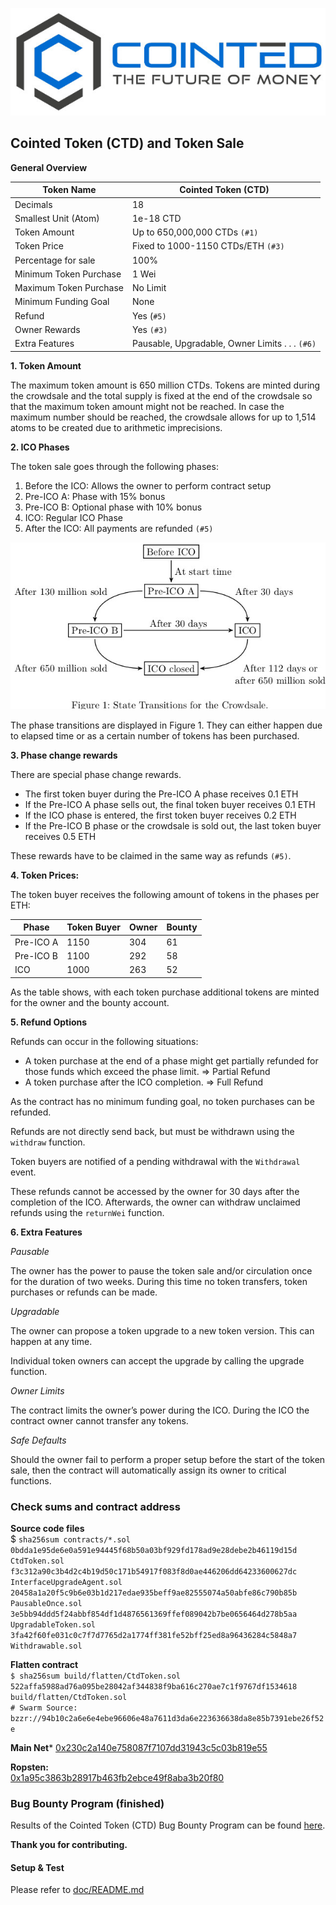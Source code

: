 ![Cointed](doc/cointed.jpg)

## Cointed Token (CTD) and Token Sale

**General Overview**

Token Name|Cointed Token (CTD)
---|---
Decimals|18
Smallest Unit (Atom)|1e-18 CTD
Token Amount|Up to 650,000,000 CTDs `(#1)`
Token Price|Fixed to 1000-1150 CTDs/ETH `(#3)`
Percentage for sale|100%
Minimum Token Purchase|1 Wei
Maximum Token Purchase|No Limit
Minimum Funding Goal|None
Refund|Yes (`#5)`
Owner Rewards|Yes `(#3)`
Extra Features|Pausable, Upgradable, Owner Limits . . . `(#6)`

**1. Token Amount**

The maximum token amount is 650 million CTDs.
Tokens are minted during the crowdsale and the total supply is fixed at the end of the crowdsale so that the maximum token amount might not be reached.
In case the maximum number should be reached, the crowdsale allows for up to 1,514 atoms to be created due to arithmetic imprecisions.

**2. ICO Phases**

The token sale goes through the following phases:

1. Before the ICO: Allows the owner to perform contract setup
2. Pre-ICO A: Phase with 15% bonus
3. Pre-ICO B: Optional phase with 10% bonus
4. ICO: Regular ICO Phase
5. After the ICO: All payments are refunded `(#5)`

![Figure 1](doc/stateTransition.jpg)


The phase transitions are displayed in Figure 1.
They can either happen due to elapsed time or as a certain number of tokens has been purchased.

**3. Phase change rewards**

There are special phase change rewards.

- The first token buyer during the Pre-ICO A phase receives 0.1 ETH
- If the Pre-ICO A phase sells out, the final token buyer receives 0.1 ETH
- If the ICO phase is entered, the first token buyer receives 0.2 ETH
- If the Pre-ICO B phase or the crowdsale is sold out, the last token buyer receives 0.5 ETH

These rewards have to be claimed in the same way as refunds `(#5)`.


**4. Token Prices:**

The token buyer receives the following amount of tokens in the phases per ETH:

Phase|Token Buyer|Owner|Bounty
---|---|---|---
Pre-ICO A|1150|304|61
Pre-ICO B|1100|292|58
ICO|1000|263|52

As the table shows, with each token purchase additional tokens are minted for the owner and the bounty account.


**5. Refund Options**

Refunds can occur in the following situations:
- A token purchase at the end of a phase might get partially refunded for those funds
which exceed the phase limit. ⇒ Partial Refund
- A token purchase after the ICO completion. ⇒ Full Refund

As the contract has no minimum funding goal, no token purchases can be refunded.

Refunds are not directly send back, but must be withdrawn using the `withdraw` function.

Token buyers are notified of a pending withdrawal with the `Withdrawal` event.

These refunds cannot be accessed by the owner for 30 days after the completion of the ICO.
Afterwards, the owner can withdraw unclaimed refunds using the `returnWei` function.

**6. Extra Features**

_Pausable_

The owner has the power to pause the token sale and/or circulation once for the duration of two weeks.
During this time no token transfers, token purchases or refunds can be made.

_Upgradable_

The owner can propose a token upgrade to a new token version. This can happen at any time.

Individual token owners can accept the upgrade by calling the upgrade function.

_Owner Limits_

The contract limits the owner’s power during the ICO.
During the ICO the contract owner cannot transfer any tokens.

_Safe Defaults_

Should the owner fail to perform a proper setup before the start of the token sale, then the contract will automatically assign its owner to critical functions.


### Check sums and contract address

**Source code files**<br>
$ `sha256sum contracts/*.sol`<br />
`0bdda1e95de6e0a591e94445f68b50a03bf929fd178ad9e28debe2b46119d15d  CtdToken.sol`<br />
`f3c312a90c3b4d2c4b19d50c171b54917f083f8d0ae446206dd64233600627dc  InterfaceUpgradeAgent.sol`<br />
`20458a1a20f5c9b6e03b1d217edae935beff9ae82555074a50abfe86c790b85b  PausableOnce.sol`<br />
`3e5bb94ddd5f24abbf854df1d4876561369ffef089042b7be0656464d278b5aa  UpgradableToken.sol`<br />
`3fa42f60fe031c0c7f7d7765d2a1774ff381fe52bff25ed8a96436284c5848a7  Withdrawable.sol`<br />

**Flatten contract**<br>
`$ sha256sum build/flatten/CtdToken.sol` <br/>
`522affa5988ad76a095be28042af344838f9ba616c270ae7c1f9767df1534618  build/flatten/CtdToken.sol`<br/>
`# Swarm Source: bzzr://94b10c2a6e6e4ebe96606e48a7611d3da6e223636638da8e85b7391ebe26f52e`<br/>

**Main Net***
<a href="https://etherscan.io/address/0x230c2a140e758087f7107dd31943c5c03b819e55">0x230c2a140e758087f7107dd31943c5c03b819e55</a>

**Ropsten:**<br/>
<a href="https://ropsten.etherscan.io/address/0x1a95c3863b28917b463fb2ebce49f8aba3b20f80">0x1a95c3863b28917b463fb2ebce49f8aba3b20f80</a>

### Bug Bounty Program (finished)

Results of the Cointed Token (CTD) Bug Bounty Program can be found
<a href="https://github.com/vkonst/ctd-token/issues/11">here</a>.

**Thank you for contributing.**

#### Setup & Test 
Please refer to <a href="../doc/README.md">doc/README.md</a>
